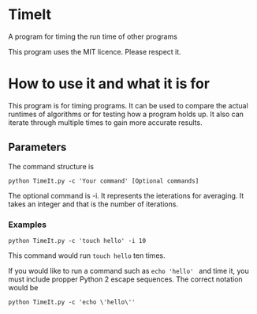 # TimeIt
A program for timing the run time of other programs

This program uses the MIT licence. Please respect it.

# How to use it and what it is for
This program is for timing programs.  It can be used to compare the actual runtimes of algorithms or for
testing how a program holds up.  It also can iterate through multiple times to gain more accurate results.

## Parameters
The command structure is
```
python TimeIt.py -c 'Your command' [Optional commands]
```
The optional command is -i.  It represents the ieterations for averaging.  It takes an integer and that is the number of iterations.


### Examples
```
python TimeIt.py -c 'touch hello' -i 10
```
This command would run ``` touch hello ``` ten times.

If you would like to run a command such as ```echo 'hello' ``` and time it, you must include propper Python 2 escape sequences.
The correct notation would be
```
python TimeIt.py -c 'echo \'hello\''
```

